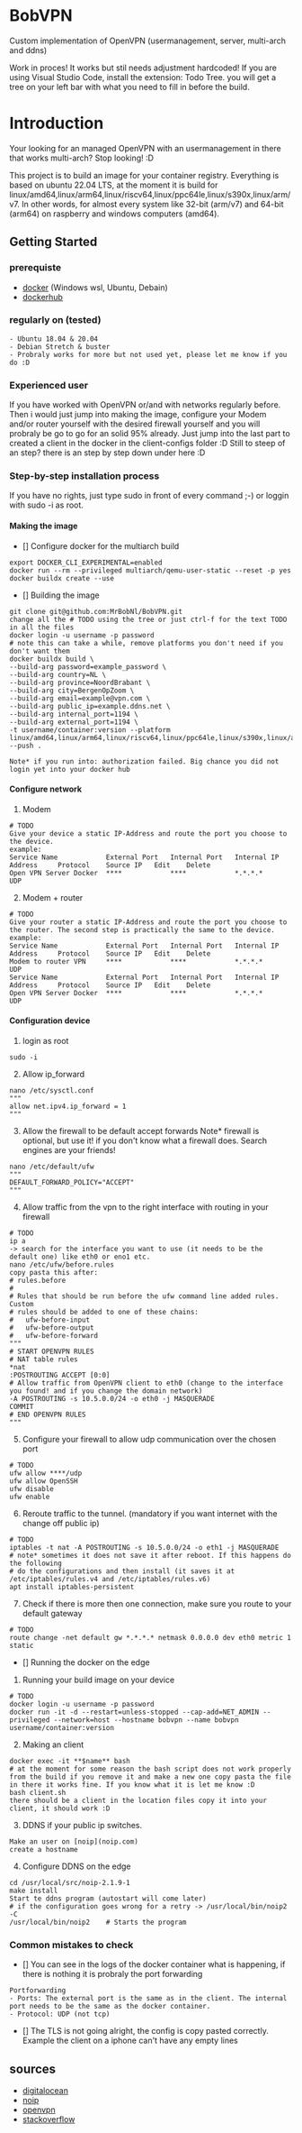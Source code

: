 # BobVPN
Custom implementation of OpenVPN (usermanagement, server, multi-arch and ddns)

Work in proces! It works but stil needs adjustment hardcoded!
If you are using Visual Studio Code, install the extension: Todo Tree. you will get a tree on your left bar with what you need to fill in before the build.

# Introduction
Your looking for an managed OpenVPN with an usermanagement in there that works multi-arch? Stop looking! :D

This project is to build an image for your container registry. Everything is based on ubuntu 22.04 LTS, at the moment it is build for linux/amd64,linux/arm64,linux/riscv64,linux/ppc64le,linux/s390x,linux/arm/v7. In other words, for almost every system like 32-bit (arm/v7) and 64-bit (arm64) on raspberry and windows computers (amd64).

## Getting Started
### prerequiste
- [docker](docker.com) (Windows wsl, Ubuntu, Debain)
- [dockerhub](hub.docker.com)

### regularly on (tested)
```
- Ubuntu 18.04 & 20.04
- Debian Stretch & buster
- Probraly works for more but not used yet, please let me know if you do :D
```

### Experienced user
If you have worked with OpenVPN or/and with networks regularly before. Then i would just jump into making the image, configure your Modem and/or router yourself with the desired firewall yourself and you will probraly be go to go for an solid 95% already. Just jump into the last part to created a client in the docker in the client-configs folder :D Still to steep of an step? there is an step by step down under here :D

### Step-by-step installation process
If you have no rights, just type sudo in front of every command ;-) or loggin with sudo -i as root.
#### Making the image
- [] Configure docker for the multiarch build
```
export DOCKER_CLI_EXPERIMENTAL=enabled
docker run --rm --privileged multiarch/qemu-user-static --reset -p yes
docker buildx create --use
```
- [] Building the image
```
git clone git@github.com:MrBobNl/BobVPN.git
change all the # TODO using the tree or just ctrl-f for the text TODO in all the files
docker login -u username -p password
# note this can take a while, remove platforms you don't need if you don't want them
docker buildx build \
--build-arg password=example_password \
--build-arg country=NL \
--build-arg province=NoordBrabant \
--build-arg city=BergenOpZoom \
--build-arg email=example@vpn.com \
--build-arg public_ip=example.ddns.net \
--build-arg internal_port=1194 \
--build-arg external_port=1194 \
-t username/container:version --platform linux/amd64,linux/arm64,linux/riscv64,linux/ppc64le,linux/s390x,linux/arm/v7 --push .

Note* if you run into: authorization failed. Big chance you did not login yet into your docker hub
```
#### Configure network
1. Modem 
```
# TODO
Give your device a static IP-Address and route the port you choose to the device.
example: 
Service Name	        External Port	Internal Port	Internal IP Address	    Protocol	Source IP	Edit	Delete
Open VPN Server Docker	****	        ****            *.*.*.*         	    UDP			
```
2. Modem + router
```
# TODO
Give your router a static IP-Address and route the port you choose to the router. The second step is practically the same to the device.
example: 
Service Name	        External Port	Internal Port	Internal IP Address	    Protocol	Source IP	Edit	Delete
Modem to router VPN 	****	        ****            *.*.*.*         	    UDP			
Service Name	        External Port	Internal Port	Internal IP Address	    Protocol	Source IP	Edit	Delete
Open VPN Server Docker	****	        ****            *.*.*.*         	    UDP		
```
#### Configuration device
1. login as root
```
sudo -i
```
2. Allow ip_forward
```
nano /etc/sysctl.conf
"""
allow net.ipv4.ip_forward = 1
"""
```
3. Allow the firewall to be default accept forwards
Note* firewall is optional, but use it! if you don't know what a firewall does. Search engines are your friends!
```
nano /etc/default/ufw
"""
DEFAULT_FORWARD_POLICY="ACCEPT"
"""
```
4. Allow traffic from the vpn to the right interface with routing in your firewall
```
# TODO
ip a
-> search for the interface you want to use (it needs to be the default one) like eth0 or eno1 etc.
nano /etc/ufw/before.rules
copy pasta this after:
# rules.before
#
# Rules that should be run before the ufw command line added rules. Custom
# rules should be added to one of these chains:
#   ufw-before-input
#   ufw-before-output
#   ufw-before-forward
"""
# START OPENVPN RULES
# NAT table rules
*nat
:POSTROUTING ACCEPT [0:0]
# Allow traffic from OpenVPN client to eth0 (change to the interface you found! and if you change the domain network)
-A POSTROUTING -s 10.5.0.0/24 -o eth0 -j MASQUERADE
COMMIT
# END OPENVPN RULES
"""
```
5. Configure your firewall to allow udp communication over the chosen port
```
# TODO
ufw allow ****/udp
ufw allow OpenSSH
ufw disable
ufw enable
```
6. Reroute traffic to the tunnel. (mandatory if you want internet with the change off public ip)
```
# TODO
iptables -t nat -A POSTROUTING -s 10.5.0.0/24 -o eth1 -j MASQUERADE
# note* sometimes it does not save it after reboot. If this happens do the following
# do the configurations and then install (it saves it at /etc/iptables/rules.v4 and /etc/iptables/rules.v6)
apt install iptables-persistent
```
7. Check if there is more then one connection, make sure you route to your default gateway
```
# TODO
route change -net default gw *.*.*.* netmask 0.0.0.0 dev eth0 metric 1 static
```
- [] Running the docker on the edge
1. Running your build image on your device
```
# TODO
docker login -u username -p password
docker run -it -d --restart=unless-stopped --cap-add=NET_ADMIN --privileged --network=host --hostname bobvpn --name bobvpn username/container:version
```
2. Making an client
```
docker exec -it **$name** bash
# at the moment for some reason the bash script does not work properly from the build if you remove it and make a new one copy pasta the file in there it works fine. If you know what it is let me know :D
bash client.sh
there should be a client in the location files copy it into your client, it should work :D
```
3. DDNS if your public ip switches.
```
Make an user on [noip](noip.com)
create a hostname
```
4. Configure DDNS on the edge
```
cd /usr/local/src/noip-2.1.9-1
make install
Start te ddns program (autostart will come later)
# if the configuration goes wrong for a retry -> /usr/local/bin/noip2 -C
/usr/local/bin/noip2    # Starts the program
```
### Common mistakes to check
- [] You can see in the logs of the docker container what is happening, if there is nothing it is probraly the port forwarding
```
Portforwarding
- Ports: The external port is the same as in the client. The internal port needs to be the same as the docker container.
- Protocol: UDP (not tcp)
```
- [] The TLS is not going alright, the config is copy pasted correctly.
Example the client on a iphone can't have any empty lines

## sources
- [digitalocean](https://www.digitalocean.com/)
- [noip](https://www.noip.com/)
- [openvpn](https://openvpn.net/)
- [stackoverflow](https://stackoverflow.com/questions/59451531/how-to-create-tun-interface-inside-docker-container-image)